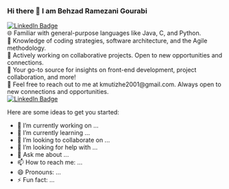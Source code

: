 ### Hi there 👋 I am Behzad Ramezani Gourabi

<!--📚 Enhancing my expertise in web front-end languages and frameworks like HTML, CSS, JavaScript, and WordPress.-->
<div id="badges">
  <a href="your-linkedin-URL">
    <img src="https://img.shields.io/badge/LinkedIn-blue?style=for-the-badge&logo=linkedin&logoColor=white" alt="LinkedIn Badge"/>
  </a>
</div>
🌐 Familiar with general-purpose languages like Java, C, and Python.</br>
🚀 Knowledge of coding strategies, software architecture, and the Agile methodology.</br>
💼 Actively working on collaborative projects. Open to new opportunities and connections.</br>
🎯 Your go-to source for insights on front-end development, project collaboration, and more!</br>
📧 Feel free to reach out to me at kmutizhe2001@gmail.com. Always open to new connections and opportunities.</br>
<div id="badges">
  <a href="https://www.linkedin.com/feed/">
    <img src="https://img.shields.io/badge/LinkedIn-blue  logo=linkedin&logoColor=white" alt="LinkedIn Badge"/>
  </a>
</div>


Here are some ideas to get you started:

- 🔭 I’m currently working on ...
- 🌱 I’m currently learning ...
- 👯 I’m looking to collaborate on ...
- 🤔 I’m looking for help with ...
- 💬 Ask me about ...
- 📫 How to reach me: ...
- 😄 Pronouns: ...
- ⚡ Fun fact: ...

